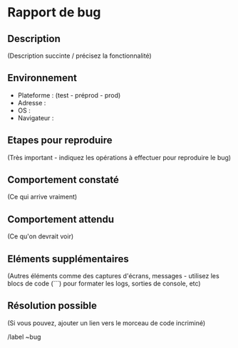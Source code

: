 # Rapport de bug

## Description

(Description succinte / précisez la fonctionnalité)

## Environnement

- Plateforme : (test - préprod - prod)
- Adresse :
- OS :
- Navigateur :

## Etapes pour reproduire

(Très important - indiquez les opérations à effectuer pour reproduire le bug)

## Comportement constaté

(Ce qui arrive vraiment)

## Comportement attendu

(Ce qu'on devrait voir)

## Eléments supplémentaires

(Autres éléments comme des captures d'écrans, messages - utilisez les blocs de code (```) pour formater les logs, sorties de console, etc)

## Résolution possible

(Si vous pouvez, ajouter un lien vers le morceau de code incriminé)

/label ~bug
